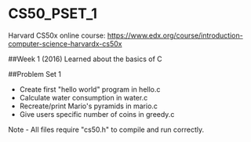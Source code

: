 # CS50_PSET_1
Harvard CS50x online course: https://www.edx.org/course/introduction-computer-science-harvardx-cs50x

##Week 1 (2016)
Learned about the basics of C

##Problem Set 1
- Create first "hello world" program in hello.c
- Calculate water consumption in water.c
- Recreate/print Mario's pyramids in mario.c
- Give users specific number of coins in greedy.c

Note - All files require "cs50.h" to compile and run correctly.
